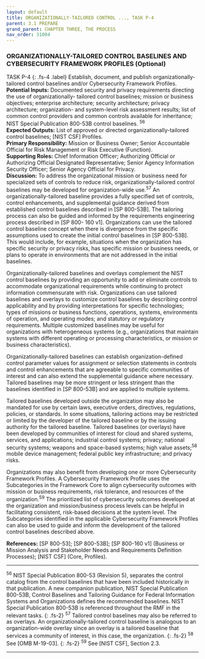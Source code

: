 ```yaml
---
layout: default
title: ORGANIZATIONALLY-TAILORED CONTROL ..., TASK P-4 
parent: 3.1 PREPARE
grand_parent: CHAPTER THREE, THE PROCESS
nav_order: 31004
---
```


### ORGANIZATIONALLY-TAILORED CONTROL BASELINES AND CYBERSECURITY FRAMEWORK PROFILES (Optional)
TASK P-4
{: .fs-4 .label}
Establish, document, and publish organizationally-tailored control baselines and/or Cybersecurity Framework Profiles.  
**Potential Inputs:** Documented security and privacy requirements directing the use of organizationally- tailored control baselines; mission or business objectives; enterprise architecture; security architecture; privacy architecture; organization- and system-level risk assessment results; list of common control providers and common controls available for inheritance; NIST Special Publication 800-53B control baselines. <sup>56</sup>  
**Expected Outputs:** List of approved or directed organizationally-tailored control baselines; [NIST CSF] Profiles.  
**Primary Responsibility:** Mission or Business Owner; Senior Accountable Official for Risk Management or Risk Executive (Function).  
**Supporting Roles:** Chief Information Officer; Authorizing Official or Authorizing Official Designated Representative; Senior Agency Information Security Officer; Senior Agency Official for Privacy.   
**Discussion:** To address the organizational mission or business need for specialized sets of controls to reduce risk, organizationally-tailored control baselines may be developed for organization-wide use.<sup>57</sup> An organizationally-tailored baseline provides a fully specified set of controls, control enhancements, and supplemental guidance derived from established control baselines described in [SP 800-53B]. The tailoring process can also be guided and informed by the requirements engineering process described in [SP 800- 160 v1]. Organizations can use the tailored control baseline concept when there is divergence from the specific assumptions used to create the initial control baselines in [SP 800-53B]. This would include, for example, situations when the organization has specific security or privacy risks, has specific mission or business needs, or plans to operate in environments that are not addressed in the initial baselines.  

Organizationally-tailored baselines and overlays complement the NIST control baselines by providing an opportunity to add or eliminate controls to accommodate organizational requirements while continuing to protect information commensurate with risk. Organizations can use tailored baselines and overlays to customize control baselines by describing control applicability and by providing interpretations for specific technologies; types of missions or business functions, operations, systems, environments of operation, and operating modes; and statutory or regulatory requirements. Multiple customized baselines may be useful for organizations with heterogeneous systems (e.g., organizations that maintain systems with different operating or processing characteristics, or mission or business characteristics).  

Organizationally-tailored baselines can establish organization-defined control parameter values for assignment or selection statements in controls and control enhancements that are agreeable to specific communities of interest and can also extend the supplemental guidance where necessary. Tailored baselines may be more stringent or less stringent than the baselines identified in [SP 800-53B] and are applied to multiple systems.  

Tailored baselines developed outside the organization may also be mandated for use by certain laws, executive orders, directives, regulations, policies, or standards. In some situations, tailoring actions may be restricted or limited by the developer of the tailored baseline or by the issuing authority for the tailored baseline. Tailored baselines (or overlays) have been developed by communities of interest for cloud and shared systems, services, and applications; industrial control systems; privacy; national security systems; weapons and space-based systems; high value assets;<sup>58</sup> mobile device management; federal public key infrastructure; and privacy risks.  

Organizations may also benefit from developing one or more Cybersecurity Framework Profiles. A Cybersecurity Framework Profile uses the Subcategories in the Framework Core to align cybersecurity outcomes with mission or business requirements, risk tolerance, and resources of the organization.<sup>59</sup> The prioritized list of cybersecurity outcomes developed at the organization and mission/business process levels can be helpful in facilitating consistent, risk-based decisions at the system level. The Subcategories identified in the applicable Cybersecurity Framework Profiles can also be used to guide and inform the development of the tailored control baselines described above.  

**References:** [SP 800-53]; [SP 800-53B]; [SP 800-160 v1] (Business or Mission Analysis and Stakeholder Needs and Requirements Definition Processes); [NIST CSF] (Core, Profiles).  

***
<sup>56</sup> NIST Special Publication 800-53 (Revision 5), separates the control catalog from the control baselines that have been included historically in that publication. A new companion publication, NIST Special Publication 800-53B, Control Baselines and Tailoring Guidance for Federal Information Systems and Organizations defines the recommended baselines. NIST Special Publication 800-53B is referenced throughout the RMF in the relevant tasks.
{: .fs-2}
<sup>57</sup> Tailored control baselines may also be referred to as overlays. An organizationally-tailored control baseline is analogous to an organization-wide overlay since an overlay is a tailored baseline that services a community of interest, in this case, the organization.
{: .fs-2}
<sup>58</sup> See [OMB M-19-03].
{: .fs-2}
<sup>59</sup> See [NIST CSF], Section 2.3.
***
